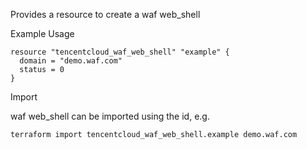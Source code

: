 Provides a resource to create a waf web_shell

Example Usage

```hcl
resource "tencentcloud_waf_web_shell" "example" {
  domain = "demo.waf.com"
  status = 0
}
```

Import

waf web_shell can be imported using the id, e.g.

```
terraform import tencentcloud_waf_web_shell.example demo.waf.com
```